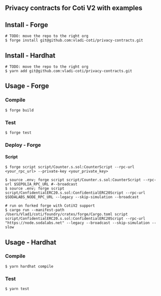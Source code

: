 ## Privacy contracts for Coti V2 with examples

## Install - Forge

```shell
# TODO: move the repo to the right org
$ forge install git@github.com:vladi-coti/privacy-contracts.git
```

## Install - Hardhat

```shell
# TODO: move the repo to the right org
$ yarn add git@github.com:vladi-coti/privacy-contracts.git
```

## Usage - Forge

### Compile

```shell
$ forge build
```

### Test

```shell
$ forge test
```

### Deploy - Forge

#### Script

```shell
$ forge script script/Counter.s.sol:CounterScript --rpc-url <your_rpc_url> --private-key <your_private_key>

$ source .env; forge script script/Counter.s.sol:CounterScript --rpc-url $SEPOLIA_RPC_URL #--broadcast
$ source .env; forge script script/ConfidentialERC20.s.sol:ConfidentialERC20Script --rpc-url $SODALABS_NODE_RPC_URL --legacy --skip-simulation --broadcast

# run on forked forge with CotiV2 support
$ cargo run --manifest-path /Users/Vlad1/coti/foundry/crates/forge/Cargo.toml script script/ConfidentialERC20.s.sol:ConfidentialERC20Script --rpc-url "https://node.sodalabs.net" --legacy --broadcast --skip-simulation --slow
```

## Usage - Hardhat

### Compile

```shell
$ yarn hardhat compile
```

### Test

```shell
$ yarn test
```